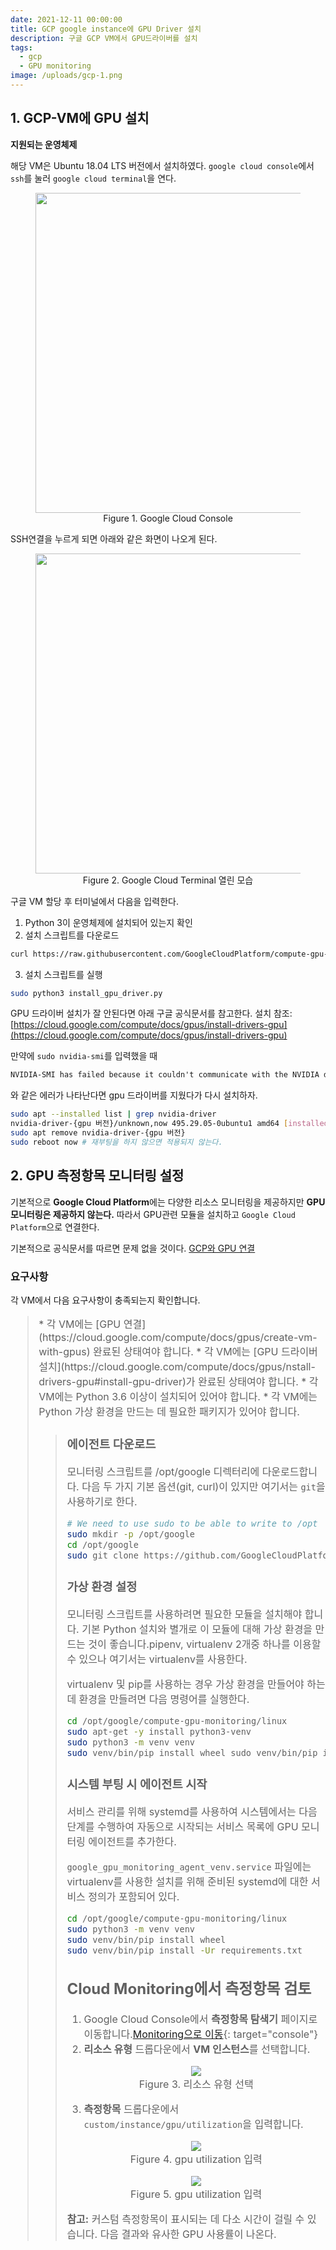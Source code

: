 ```yaml
---
date: 2021-12-11 00:00:00
title: GCP google instance에 GPU Driver 설치
description: 구글 GCP VM에서 GPU드라이버를 설치
tags:
  - gcp
  - GPU monitoring
image: /uploads/gcp-1.png
---
```


## 1. GCP-VM에 GPU 설치

**지원되는 운영체제**

해당 VM은 Ubuntu 18.04 LTS 버전에서 설치하였다. `google cloud console`에서 `ssh`를 눌러 `google cloud terminal`을 연다.

<figure style="text-align:center;"><img width="2940" height="512" src="/uploads/7.png" /><figcaption>Figure 1. Google Cloud Console</figcaption></figure>

SSH연결을 누르게 되면 아래와 같은 화면이 나오게 된다.

<figure style="text-align:center;"><img width="1800" height="512" src="/uploads/6.png" /><figcaption>Figure 2. Google Cloud Terminal 열린 모습</figcaption></figure>

구글 VM 할당 후 터미널에서 다음을 입력한다.

1. Python 3이 운영체제에 설치되어 있는지 확인
2. 설치 스크립트를 다운로드

```bash
curl https://raw.githubusercontent.com/GoogleCloudPlatform/compute-gpu-installation/main/linux/install_gpu_driver.py –output install_gpu_driver.py
```


3. 설치 스크립트를 실행
```bash
sudo python3 install_gpu_driver.py
```

GPU 드라이버 설치가 잘 안된다면 아래 구글 공식문서를 참고한다.
설치 참조: [https://cloud.google.com/compute/docs/gpus/install-drivers-gpu](https://cloud.google.com/compute/docs/gpus/install-drivers-gpu)


만약에 `sudo nvidia-smi`를 입력했을 때
```txt
NVIDIA-SMI has failed because it couldn't communicate with the NVIDIA driver. Make sure that the latest NVIDIA driver is installed and running.
```
와 같은 에러가 나타난다면 gpu 드라이버를 지웠다가 다시 설치하자.

```bash
sudo apt --installed list | grep nvidia-driver
nvidia-driver-{gpu 버전}/unknown,now 495.29.05-0ubuntu1 amd64 [installed,automatic]
sudo apt remove nvidia-driver-{gpu 버전}
sudo reboot now # 재부팅을 하지 않으면 적용되지 않는다.
```

## 2. GPU 측정항목 모니터링 설정

기본적으로 **Google Cloud Platform**에는 다양한 리소스 모니터링을 제공하지만 **GPU 모니터링은 제공하지 않는다.** 따라서 GPU관련 모듈을 설치하고 `Google Cloud Platform`으로 연결한다.

기본적으로 공식문서를 따르면 문제 없을 것이다.
[GCP와 GPU 연결](https://cloud.google.com/compute/docs/gpus/monitor-gpus)

### 요구사항

각 VM에서 다음 요구사항이 충족되는지 확인합니다.

<blockquote style="font-size:1rem;">
* 각 VM에는&nbsp;[GPU 연결](https://cloud.google.com/compute/docs/gpus/create-vm-with-gpus)
완료된 상태여야 합니다.
* 각 VM에는&nbsp;[GPU 드라이버 설치](https://cloud.google.com/compute/docs/gpus/nstall-drivers-gpu#install-gpu-driver)가 완료된 상태여야 합니다.
* 각 VM에는 Python 3.6 이상이 설치되어 있어야 합니다.
* 각 VM에는 Python 가상 환경을 만드는 데 필요한 패키지가 있어야 합니다.
<blockquote/>


### 에이전트 다운로드

모니터링 스크립트를 /opt/google 디렉터리에 다운로드합니다. 다음 두 가지 기본 옵션(git, curl)이 있지만 여기서는 `git`을 사용하기로 한다.

```bash
# We need to use sudo to be able to write to /opt 
sudo mkdir -p /opt/google 
cd /opt/google 
sudo git clone https://github.com/GoogleCloudPlatform/compute-gpu-monitoring.git
```


### 가상 환경 설정

모니터링 스크립트를 사용하려면 필요한 모듈을 설치해야 합니다. 기본 Python 설치와 별개로 이 모듈에 대해 가상 환경을 만드는 것이 좋습니다.pipenv, virtualenv 2개중 하나를 이용할 수 있으나 여기서는 virtualenv를 사용한다.

virtualenv 및 pip를 사용하는 경우 가상 환경을 만들어야 하는데 환경을 만들려면 다음 명령어를 실행한다.

```bash
cd /opt/google/compute-gpu-monitoring/linux
sudo apt-get -y install python3-venv
sudo python3 -m venv venv
sudo venv/bin/pip install wheel sudo venv/bin/pip install -Ur requirements.txt
```

### 시스템 부팅 시 에이전트 시작

서비스 관리를 위해 systemd를 사용하여 시스템에서는 다음 단계를 수행하여 자동으로 시작되는 서비스 목록에 GPU 모니터링 에이전트를 추가한다.

`google_gpu_monitoring_agent_venv.service` 파일에는 virtualenv를 사용한 설치를 위해 준비된 systemd에 대한 서비스 정의가 포함되어 있다.

```bash
cd /opt/google/compute-gpu-monitoring/linux
sudo python3 -m venv venv
sudo venv/bin/pip install wheel
sudo venv/bin/pip install -Ur requirements.txt
```

## Cloud Monitoring에서 측정항목 검토

1. Google Cloud Console에서&nbsp;**측정항목 탐색기**&nbsp;페이지로 이동합니다.[Monitoring으로 이동](https://console.cloud.google.com/monitoring/metrics-explorer){: target="console"}
2. **리소스 유형**&nbsp;드롭다운에서&nbsp;**VM 인스턴스**를 선택합니다.

<figure style="text-align:center;"><img src="/uploads/3.png" /><figcaption>Figure 3. 리소스 유형 선택</figcaption></figure>

3. **측정항목**&nbsp;드롭다운에서 `custom/instance/gpu/utilization`을 입력합니다.
   
<figure style="text-align:center;"><img src="/uploads/4.png" /><figcaption>Figure 4. gpu utilization 입력</figcaption></figure>

<figure style="text-align:center;"><img src="/uploads/5.png" /><figcaption>Figure 5. gpu utilization 입력</figcaption></figure>





   **참고:**&nbsp;커스텀 측정항목이 표시되는 데 다소 시간이 걸릴 수 있습니다. 다음 결과와 유사한 GPU 사용률이 나온다.

